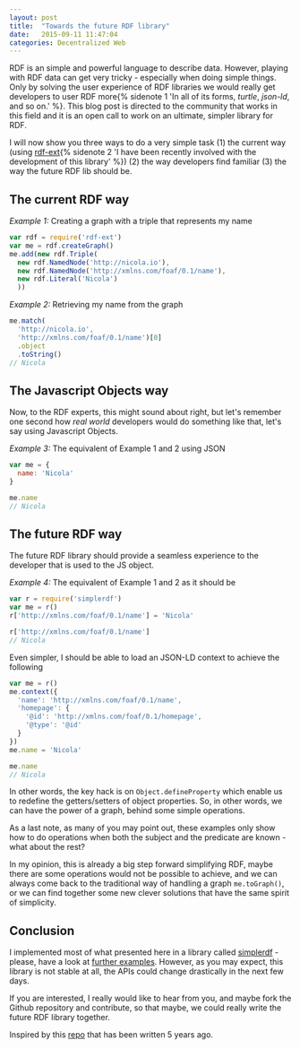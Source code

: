 ```yaml
---
layout: post
title:  "Towards the future RDF library"
date:   2015-09-11 11:47:04
categories: Decentralized Web
---
```


RDF is an simple and powerful language to describe data. However, playing with RDF data can get very tricky - especially when doing simple things. Only by solving the user experience of RDF libraries we would really get developers to user RDF more{% sidenote 1 'In all of its forms, _turtle_, _json-ld_, and so on.' %}. This blog post is directed to the community that works in this field and it is an open call to work on an ultimate, simpler library for RDF.

I will now show you three ways to do a very simple task (1) the current way (using [rdf-ext](http://github.com/rdf-ext/rdf-ext){% sidenote 2 'I have been recently involved with the development of this library' %}) (2) the way developers find familiar (3) the way the future RDF lib should be.

## The current RDF way

_Example 1:_ Creating a graph with a triple that represents my name

```javascript
var rdf = require('rdf-ext')
var me = rdf.createGraph()
me.add(new rdf.Triple(
  new rdf.NamedNode('http://nicola.io'),
  new rdf.NamedNode('http://xmlns.com/foaf/0.1/name'),
  new rdf.Literal('Nicola')
  ))
```

_Example 2:_ Retrieving my name from the graph

```javascript
me.match(
  'http://nicola.io',
  'http://xmlns.com/foaf/0.1/name')[0]
  .object
  .toString()
// Nicola
```

## The Javascript Objects way

Now, to the RDF experts, this might sound about right, but let's remember one second how _real world_ developers would do something like that, let's say using Javascript Objects.

_Example 3:_ The equivalent of Example 1 and 2 using JSON

```javascript
var me = {
  name: 'Nicola'
}

me.name
// Nicola
```

## The future RDF way

The future RDF library should provide a seamless experience to the developer that is used to the JS object.

_Example 4:_ The equivalent of Example 1 and 2 as it should be

```javascript
var r = require('simplerdf')
var me = r()
r['http://xmlns.com/foaf/0.1/name'] = 'Nicola'

r['http://xmlns.com/foaf/0.1/name']
// Nicola
```

Even simpler, I should be able to load an JSON-LD context to achieve the following

```javascript
var me = r()
me.context({
  'name': 'http://xmlns.com/foaf/0.1/name',
  'homepage': {
    '@id': 'http://xmlns.com/foaf/0.1/homepage',
    '@type': '@id'
  }
})
me.name = 'Nicola'

me.name
// Nicola
```

In other words, the key hack is on `Object.defineProperty` which enable us to redefine the getters/setters of object properties. So, in other words, we can have the power of a graph, behind some simple operations.

As a last note, as many of you may point out, these examples only show how to do operations when both the subject and the predicate are known - what about the rest?

In my opinion, this is already a big step forward simplifying RDF, maybe there are some operations would not be possible to achieve, and we can always come back to the traditional way of handling a graph `me.toGraph()`, or we can find together some new clever solutions that have the same spirit of simplicity.

## Conclusion

I implemented most of what presented here in a library called [simplerdf](http://github.com/nicola/simplerdf) - please, have a look at [further examples](https://github.com/nicola/simplerdf/tree/master/examples). However, as you may expect, this library is not stable at all, the APIs could change drastically in the next few days.

If you are interested, I really would like to hear from you, and maybe fork the Github repository and contribute, so that maybe, we could really write the future RDF library together.

Inspired by this [repo](https://github.com/webr3/js3) that has been written 5 years ago.
